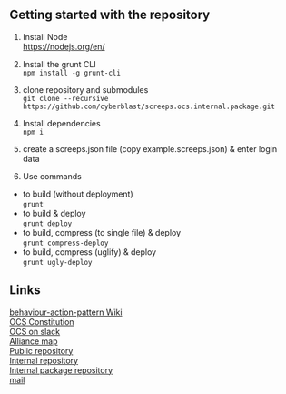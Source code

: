 ## Getting started with the repository  

1. Install Node  
  https://nodejs.org/en/

2. Install the grunt CLI  
  `npm install -g grunt-cli`  

3. clone repository and submodules  
  `git clone --recursive https://github.com/cyberblast/screeps.ocs.internal.package.git`

4. Install dependencies  
  `npm i`  

5. create a screeps.json file (copy example.screeps.json) & enter login data

6. Use commands
  * to build (without deployment)  
  `grunt`  
  * to build & deploy  
  `grunt deploy`  
  * to build, compress (to single file) & deploy  
  `grunt compress-deploy`  
  * to build, compress (uglify) & deploy  
  `grunt ugly-deploy`  


## Links

[behaviour-action-pattern Wiki](https://github.com/ScreepsOCS/screeps.behaviour-action-pattern/wiki)  
[OCS Constitution](https://github.com/ScreepsGamers/OCS)  
[OCS on slack](https://screeps.slack.com/messages/ocs)  
[Alliance map](http://www.leagueofautomatednations.com/a/OCS)  
[Public repository](https://github.com/ScreepsOCS/screeps.behaviour-action-pattern)  
[Internal repository](https://github.com/cyberblast/screeps.ocs.internal)  
[Internal package repository](https://github.com/cyberblast/screeps.ocs.internal.package)  
[mail](mailto://ocs@cyberblast.org)  
